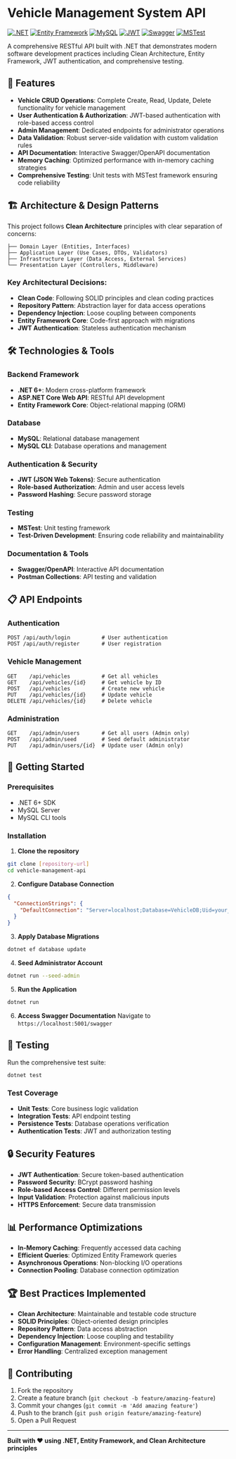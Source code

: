 ﻿# Vehicle Management System API

[![.NET](https://img.shields.io/badge/.NET-6.0-blue.svg)](https://dotnet.microsoft.com/)
[![Entity Framework](https://img.shields.io/badge/Entity%20Framework-512BD4?style=flat&logo=.net&logoColor=white)](https://docs.microsoft.com/en-us/ef/)
[![MySQL](https://img.shields.io/badge/MySQL-4479A1?style=flat&logo=mysql&logoColor=white)](https://www.mysql.com/)
[![JWT](https://img.shields.io/badge/JWT-000000?style=flat&logo=json-web-tokens&logoColor=white)](https://jwt.io/)
[![Swagger](https://img.shields.io/badge/Swagger-85EA2D?style=flat&logo=swagger&logoColor=black)](https://swagger.io/)
[![MSTest](https://img.shields.io/badge/MSTest-68217A?style=flat&logo=microsoft&logoColor=white)](https://docs.microsoft.com/en-us/dotnet/core/testing/unit-testing-with-mstest)

A comprehensive RESTful API built with .NET that demonstrates modern software development practices including Clean Architecture, Entity Framework, JWT authentication, and comprehensive testing.

## 🚀 Features

- **Vehicle CRUD Operations**: Complete Create, Read, Update, Delete functionality for vehicle management
- **User Authentication & Authorization**: JWT-based authentication with role-based access control
- **Admin Management**: Dedicated endpoints for administrator operations
- **Data Validation**: Robust server-side validation with custom validation rules
- **API Documentation**: Interactive Swagger/OpenAPI documentation
- **Memory Caching**: Optimized performance with in-memory caching strategies
- **Comprehensive Testing**: Unit tests with MSTest framework ensuring code reliability

## 🏗️ Architecture & Design Patterns

This project follows **Clean Architecture** principles with clear separation of concerns:

```
├── Domain Layer (Entities, Interfaces)
├── Application Layer (Use Cases, DTOs, Validators)
├── Infrastructure Layer (Data Access, External Services)
└── Presentation Layer (Controllers, Middleware)
```

### Key Architectural Decisions:
- **Clean Code**: Following SOLID principles and clean coding practices
- **Repository Pattern**: Abstraction layer for data access operations
- **Dependency Injection**: Loose coupling between components
- **Entity Framework Core**: Code-first approach with migrations
- **JWT Authentication**: Stateless authentication mechanism

## 🛠️ Technologies & Tools

### Backend Framework
- **.NET 6+**: Modern cross-platform framework
- **ASP.NET Core Web API**: RESTful API development
- **Entity Framework Core**: Object-relational mapping (ORM)

### Database
- **MySQL**: Relational database management
- **MySQL CLI**: Database operations and management

### Authentication & Security
- **JWT (JSON Web Tokens)**: Secure authentication
- **Role-based Authorization**: Admin and user access levels
- **Password Hashing**: Secure password storage

### Testing
- **MSTest**: Unit testing framework
- **Test-Driven Development**: Ensuring code reliability and maintainability

### Documentation & Tools
- **Swagger/OpenAPI**: Interactive API documentation
- **Postman Collections**: API testing and validation

## 📋 API Endpoints

### Authentication
```http
POST /api/auth/login          # User authentication
POST /api/auth/register       # User registration
```

### Vehicle Management
```http
GET    /api/vehicles          # Get all vehicles
GET    /api/vehicles/{id}     # Get vehicle by ID
POST   /api/vehicles          # Create new vehicle
PUT    /api/vehicles/{id}     # Update vehicle
DELETE /api/vehicles/{id}     # Delete vehicle
```

### Administration
```http
GET    /api/admin/users       # Get all users (Admin only)
POST   /api/admin/seed        # Seed default administrator
PUT    /api/admin/users/{id}  # Update user (Admin only)
```

## 🔧 Getting Started

### Prerequisites
- .NET 6+ SDK
- MySQL Server
- MySQL CLI tools

### Installation

1. **Clone the repository**
```bash
git clone [repository-url]
cd vehicle-management-api
```

2. **Configure Database Connection**
```json
{
  "ConnectionStrings": {
    "DefaultConnection": "Server=localhost;Database=VehicleDB;Uid=your_username;Pwd=your_password;"
  }
}
```

3. **Apply Database Migrations**
```bash
dotnet ef database update
```

4. **Seed Administrator Account**
```bash
dotnet run --seed-admin
```

5. **Run the Application**
```bash
dotnet run
```

6. **Access Swagger Documentation**
Navigate to `https://localhost:5001/swagger`

## 🧪 Testing

Run the comprehensive test suite:

```bash
dotnet test
```

### Test Coverage
- **Unit Tests**: Core business logic validation
- **Integration Tests**: API endpoint testing
- **Persistence Tests**: Database operations verification
- **Authentication Tests**: JWT and authorization testing

## 🔒 Security Features

- **JWT Authentication**: Secure token-based authentication
- **Password Security**: BCrypt password hashing
- **Role-based Access Control**: Different permission levels
- **Input Validation**: Protection against malicious inputs
- **HTTPS Enforcement**: Secure data transmission

## 📊 Performance Optimizations

- **In-Memory Caching**: Frequently accessed data caching
- **Efficient Queries**: Optimized Entity Framework queries
- **Asynchronous Operations**: Non-blocking I/O operations
- **Connection Pooling**: Database connection optimization

## 🏆 Best Practices Implemented

- **Clean Architecture**: Maintainable and testable code structure
- **SOLID Principles**: Object-oriented design principles
- **Repository Pattern**: Data access abstraction
- **Dependency Injection**: Loose coupling and testability
- **Configuration Management**: Environment-specific settings
- **Error Handling**: Centralized exception management

## 🤝 Contributing

1. Fork the repository
2. Create a feature branch (`git checkout -b feature/amazing-feature`)
3. Commit your changes (`git commit -m 'Add amazing feature'`)
4. Push to the branch (`git push origin feature/amazing-feature`)
5. Open a Pull Request

---

**Built with ❤️ using .NET, Entity Framework, and Clean Architecture principles**